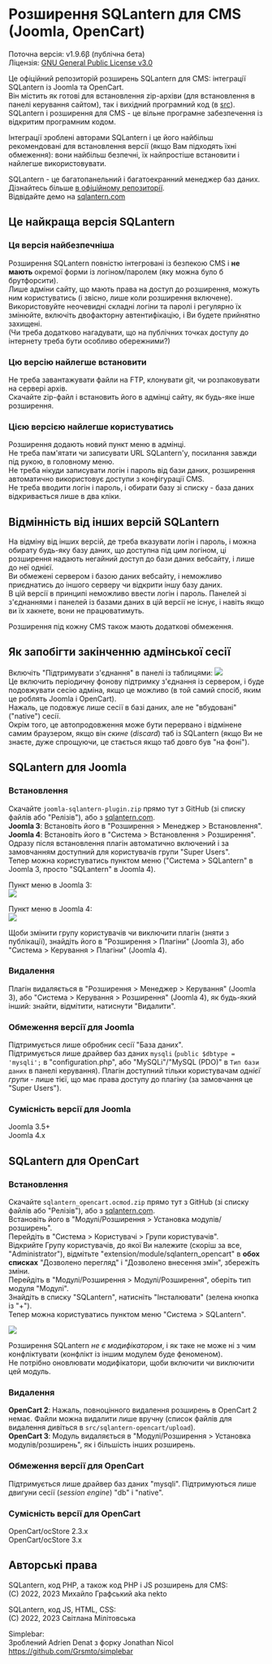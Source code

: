 # Розширення SQLantern для CMS (Joomla, OpenCart)
Поточна версія: v1.9.6β (публічна бета)\
Ліцензія: [GNU General Public License v3.0](LICENSE)

Це офіційний репозиторій розширень SQLantern для CMS: інтеграції SQLantern із Joomla та OpenCart.\
Він містить як готові для встановлення zip-архіви (для встановлення в панелі керування сайтом), так і вихідний програмний код (в [src](src)).\
SQLantern і розширення для CMS - це вільне програмне забезпечення із відкритим програмним кодом.

Інтеграції зроблені авторами SQLantern і це його найбільш рекомендовані для встановлення версії (якщо Вам підходять їхні обмеження): вони найбільш безпечні, їх найпростіше встановити і найлегше використовувати.

SQLantern - це багатопанельний і багатоекранний менеджер баз даних.\
Дізнайтесь більше [в офіційному репозиторії](https://github.com/nekto-kotik/sqlantern/README_uk.md).\
Відвідайте демо на [sqlantern.com](https://sqlantern.com/uk/)

## Це найкраща версія SQLantern
### Ця версія найбезпечніша
Розширення SQLantern повністю інтегровані із безпекою CMS і **не мають** окремої форми із логіном/паролем (яку можна було б брутфорсити).\
Лише адміни сайту, що мають права на доступ до розширення, можуть ним користуватись (і звісно, лише коли розширення включене).\
Використовуйте неочевидні складні логіни та паролі і регулярно їх змінюйте, включіть двофакторну автентифікацію, і Ви будете прийнятно захищені.\
(Чи треба додатково нагадувати, що на публічних точках доступу до інтернету треба бути особливо обережними?)

### Цю версію найлегше встановити
Не треба завантажувати файли на FTP, клонувати git, чи розпаковувати на сервері архів.\
Скачайте zip-файл і встановить його в адмінці сайту, як будь-яке інше розширення.

### Цією версією найлегше користуватись
Розширення додають новий пункт меню в адмінці.\
Не треба пам'ятати чи записувати URL SQLantern'у, посилання завжди під рукою, в головному меню.\
Не треба нікуди записувати логін і пароль від бази даних, розширення автоматично використовує доступи з конфігурації CMS.\
Не треба вводити логін і пароль, і обирати базу зі списку - база даних відкривається лише в два кліки.

## Відмінність від інших версій SQLantern
На відміну від інших версій, де треба вказувати логін і пароль, і можна обирату будь-яку базу даних, що доступна під цим логіном, ці розширення надають негайний доступ до бази даних вебсайту, і лише до неї однієї.\
Ви обмежені сервером і базою даних вебсайту, і неможливо приєднатись до іншого серверу чи відкрити іншу базу даних.\
В цій версії в принципі неможливо ввести логін і пароль. Панелей зі з'єднаннями і панелей із базами даних в цій версії не існує, і навіть якщо ви їх хакнете, вони не працюватимуть.

Розширення під кожну CMS також мають додаткові обмеження.

## Як запобігти закінченню адмінської сесії
Включіть "Підтримувати з'єднання" в панелі із таблицями: ![](https://sqlantern.com/images/icon_keep_alive.png)\
Це включить періодичну фонову підтримку з'єднання із сервером, і буде подовжувати сесію адміна, якщо це можливо (в той самий спосіб, яким це роблять Joomla і OpenCart).\
Нажаль, це подовжує лише сесії в базі даних, але не "вбудовані" ("native") сесії.\
Окрім того, це автопродовження може бути перервано і відмінене самим браузером, якщо він _скине_ (_discard_) таб із SQLantern (якщо Ви не знаєте, дуже спрощуючи, це стається якщо таб довго був "на фоні").

## SQLantern для Joomla
### Встановлення
Скачайте `joomla-sqlantern-plugin.zip` прямо тут з GitHub (зі списку файлів або "Релізів"), або з [sqlantern.com](https://sqlantern.com/uk/).\
**Joomla 3**: Встановіть його в "Розширення > Менеджер > Встановлення".\
**Joomla 4**: Встановіть його в "Система > Встановлення > Розширення".\
Одразу після встановлення плагін автоматично включений і за замовчанням доступний для користувачів групи "Super Users".\
Тепер можна користуватись пунктом меню ("Система > SQLantern" в Joomla 3, просто "SQLantern" в Joomla 4).

Пункт меню в Joomla 3:\
![](https://sqlantern.com/images/uk_cms_joomla3_menu_item.png)

Пункт меню в Joomla 4:\
![](https://sqlantern.com/images/uk_cms_joomla4_menu_item.png)

Щоби змінити групу користувачів чи виключити плагін (зняти з публікації), знайдіть його в "Розширення > Плагіни" (Joomla 3), або "Система > Керування > Плагіни" (Joomla 4).

### Видалення
Плагін видаляється в "Розширення > Менеджер > Керування" (Joomla 3), або "Система > Керування > Розширення" (Joomla 4), як будь-який інший: знайти, відмітити, натиснути "Видалити".

### Обмеження версії для Joomla
Підтримується лише обробник сесії "База даних".\
Підтримується лише драйвер баз даних `mysqli` (`public $dbtype = 'mysqli';` в "configuration.php", або "MySQLi"/"MySQL (PDO)" в `Тип бази даних` в панелі керування).
Плагін доступний тільки користувачам _однієї групи_ - лише тієї, що має права доступу до плагіну (за замовчання це "Super Users").

### Сумісність версії для Joomla
Joomla 3.5+\
Joomla 4.x

## SQLantern для OpenCart
### Встановлення
Скачайте `sqlantern_opencart.ocmod.zip` прямо тут з GitHub (зі списку файлів або "Релізів"), або з [sqlantern.com](https://sqlantern.com/uk/).\
Встановіть його в "Модулі/Розширення > Установка модулів/розширень".\
Перейдіть в "Система > Користувачі > Групи користувачів".\
Відкрийте Групу користувачів, до якої Ви належите (скоріш за все, "Administrator"), відмітьте "extension/module/sqlantern_opencart" в **обох списках** "Дозволено перегляд" і "Дозволено внесення змін", збережіть зміни.\
Перейдіть в "Модулі/Розширення > Модулі/Розширення", оберіть тип модуля "Модулі".\
Знайдіть в списку "SQLantern", натисніть "Інсталювати" (зелена кнопка із "+").\
Тепер можна користуватись пунктом меню "Система > SQLantern".

![](https://sqlantern.com/images/uk_cms_opencart_menu_item.png)

Розширення SQLantern _не є модифікатором_, і як таке не може ні з чим конфліктувати (конфлікт із іншим модулем буде феноменом).\
Не потрібно оновлювати модифікатори, щоби включити чи виключити цей модуль.

### Видалення
**OpenCart 2**: Нажаль, повноцінного видалення розширень в OpenCart 2 немає. Файли можна видалити лише вручну (список файлів для видалення дивіться в `src/sqlantern-opencart/upload`).\
**OpenCart 3**: Модуль видаляється в "Модулі/Розширення > Установка модулів/розширень", як і більшість інших розширень.

### Обмеження версії для OpenCart
Підтримується лише драйвер баз даних "mysqli".
Підтримуються лише двигуни сесії (_session engine_) "db" і "native".

### Сумісність версії для OpenCart
OpenCart/ocStore 2.3.x\
OpenCart/ocStore 3.x

## Авторські права
SQLantern, код PHP, а також код PHP і JS розширень для CMS:\
(C) 2022, 2023 Михайло Графський aka nekto

SQLantern, код JS, HTML, CSS:\
(C) 2022, 2023 Світлана Мілітовська

Simplebar:\
Зроблений Adrien Denat з форку Jonathan Nicol\
https://github.com/Grsmto/simplebar